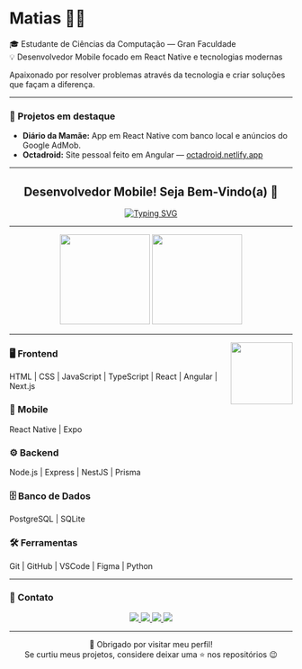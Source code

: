 # Matias 👨‍💻  
🎓 Estudante de Ciências da Computação — Gran Faculdade  
💡 Desenvolvedor Mobile focado em React Native e tecnologias modernas  

Apaixonado por resolver problemas através da tecnologia e criar soluções que façam a diferença.

---

### 🚀 Projetos em destaque  
- **Diário da Mamãe:** App em React Native com banco local e anúncios do Google AdMob.  
- **Octadroid:** Site pessoal feito em Angular — [octadroid.netlify.app](https://octadroid.netlify.app)  

---

<h2 align="center">Desenvolvedor Mobile! Seja Bem-Vindo(a) 👋</h2>

<div align="center">
  <a href="https://git.io/typing-svg">
  <img src="https://readme-typing-svg.herokuapp.com?font=Fira+Code&size=26&pause=1000&center=true&vCenter=true&width=500&lines=Olá%2C+sou+Matias!;Mobile+Developer+💙+React+Native!;Bem-vindo(a)+ao+meu+perfil+👋" alt="Typing SVG" />
</a>

</div>

---

<div align="center">
  <img height="160em" src="https://github-readme-stats.vercel.app/api?username=EvanioTech&show_icons=true&theme=radical&include_all_commits=true&count_private=true"/>
  <img height="160em" src="https://github-readme-stats.vercel.app/api/top-langs/?username=EvanioTech&layout=compact&langs_count=7&theme=radical"/>
</div>

---

<img align="right" height="110" src="https://cdna.artstation.com/p/assets/images/images/021/720/920/original/pixel-jeff-mario.gif?1572709433"  />

### 🖥️ Frontend  
HTML | CSS | JavaScript | TypeScript | React | Angular | Next.js  

### 📱 Mobile  
React Native | Expo  

### ⚙️ Backend  
Node.js | Express | NestJS | Prisma  

### 🗄️ Banco de Dados  
PostgreSQL | SQLite  

### 🛠️ Ferramentas  
Git | GitHub | VSCode | Figma | Python  

---

### 📡 Contato  

<div align="center">
  <a href="mailto:evanioshark@gmail.com">
    <img src="https://img.shields.io/badge/Gmail-D14836?style=for-the-badge&logo=gmail&logoColor=white" />
  </a>
  <a href="https://www.linkedin.com/in/evanio-matias-dev/">
    <img src="https://img.shields.io/badge/LinkedIn-0077B5?style=for-the-badge&logo=linkedin&logoColor=white" />
  </a>
  <a href="https://wa.me/5585991785953?text=Olá%20Matias%2C%20quero%20saber%20mais%20sobre%20seus%20projetos!">
    <img src="https://img.shields.io/badge/WhatsApp-25D366?style=for-the-badge&logo=whatsapp&logoColor=white" />
  </a>
  <a href="https://www.dio.me/users/evanioshark">
    <img src="https://img.shields.io/badge/DIO-30A3DC?style=for-the-badge&logoColor=white" />
  </a>
</div>

---

<p align="center">
  🌟 Obrigado por visitar meu perfil!  
  <br>
  Se curtiu meus projetos, considere deixar uma ⭐ nos repositórios 😉
</p>
